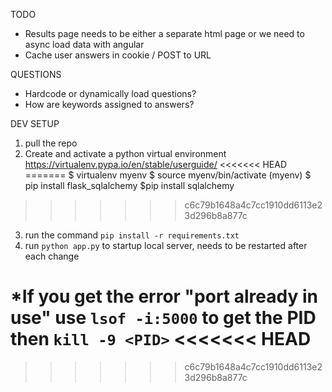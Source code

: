 TODO
  - Results page needs to be either a separate html page or we need to async load data with angular
  - Cache user answers in cookie / POST to URL

QUESTIONS
  - Hardcode or dynamically load questions?
  - How are keywords assigned to answers?  

DEV SETUP
  1) pull the repo
  2) Create and activate a python virtual environment https://virtualenv.pypa.io/en/stable/userguide/
<<<<<<< HEAD
=======
      $ virtualenv myenv
      $ source myenv/bin/activate
      (myenv) $ pip install flask_sqlalchemy
      $pip install sqlalchemy
>>>>>>> c6c79b1648a4c7cc1910dd6113e23d296b8a877c
  3) run the command ```pip install -r requirements.txt```
  4) run ```python app.py``` to startup local server, needs to be restarted after each change


*If you get the error "port already in use" use ```lsof -i:5000``` to get the PID then ```kill -9 <PID>```
<<<<<<< HEAD
=======




>>>>>>> c6c79b1648a4c7cc1910dd6113e23d296b8a877c
